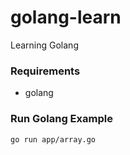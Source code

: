 # golang-learn
Learning Golang

### Requirements
- golang

### Run Golang Example
```sh
go run app/array.go
```